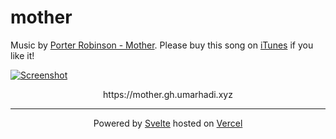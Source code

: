 # mother

Music by [Porter Robinson - Mother](https://www.youtube.com/watch?v=627cAumD6x0). Please buy this song on [iTunes](https://music.apple.com/id/album/mother/1550626757?i=1550626765) if you like it!

[![Screenshot](https://ik.imagekit.io/umarhadi/goldenhour/Screen_Shot_2021-04-23_at_03.57.13_2bErwQeZi.png)](https://mother.gh.umarhadi.xyz)

<p align="center">
  https://mother.gh.umarhadi.xyz
</p>

---

<div align="center">

  Powered by [Svelte](https://svelte.dev) hosted on [Vercel](https://vercel.com)
  
</div>
